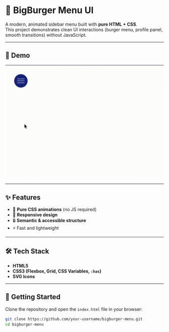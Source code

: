 # 🍔 BigBurger Menu UI

A modern, animated sidebar menu built with **pure HTML + CSS**.  
This project demonstrates clean UI interactions (burger menu, profile panel, smooth transitions) without JavaScript.

---

## 📸 Demo

![Demo Preview](./statics/preview/demo.gif)

---

## ✨ Features

- 🎨 **Pure CSS animations** (no JS required)
- 📱 **Responsive design**
- 🔒 **Semantic & accessible structure**
- ⚡ Fast and lightweight

---

## 🛠️ Tech Stack

- **HTML5**
- **CSS3 (Flexbox, Grid, CSS Variables, `:has`)**
- **SVG Icons**

---

## 🚀 Getting Started

Clone the repository and open the `index.html` file in your browser:

```bash
git clone https://github.com/your-username/bigburger-menu.git
cd bigburger-menu
```
